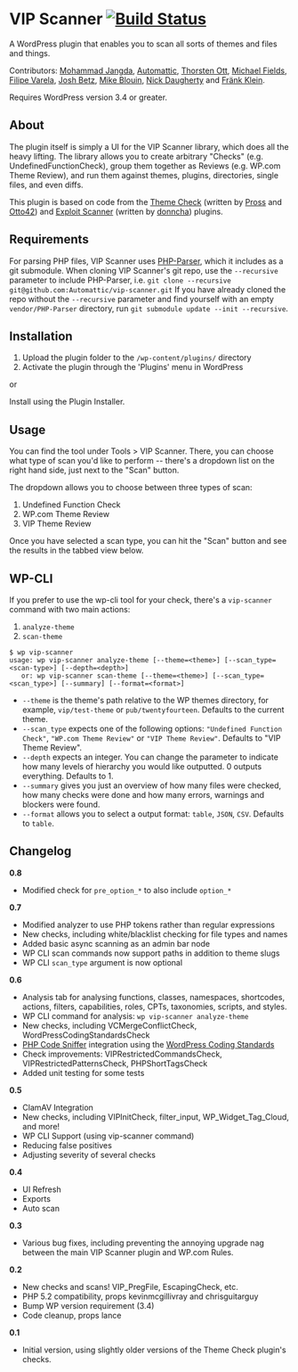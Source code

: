 # VIP Scanner [![Build Status](https://travis-ci.org/Automattic/vip-scanner.png?branch=master)](https://travis-ci.org/Automattic/vip-scanner)

A WordPress plugin that enables you to scan all sorts of themes and files and things.

Contributors: [Mohammad Jangda](http://profiles.wordpress.org/batmoo/), [Automattic](http://profiles.wordpress.org/automattic/), [Thorsten Ott](http://profiles.wordpress.org/tott/), [Michael Fields](http://profiles.wordpress.org/mfields/), [Filipe Varela](http://profiles.wordpress.org/keoshi/), [Josh Betz](http://profiles.wordpress.org/betzster/), [Mike Blouin](https://github.com/Mobius5150), [Nick Daugherty](http://profiles.wordpress.org/nickdaugherty/) and [Fränk Klein](https://profiles.wordpress.org/frank-klein/).

Requires WordPress version 3.4 or greater.


About
-----

The plugin itself is simply a UI for the VIP Scanner library, which does all the heavy lifting. The library allows you to create arbitrary "Checks" (e.g. UndefinedFunctionCheck), group them together as Reviews (e.g. WP.com Theme Review), and run them against themes, plugins, directories, single files, and even diffs.

This plugin is based on code from the [Theme Check](http://wordpress.org/extend/plugins/theme-check/) (written by [Pross](http://profiles.wordpress.org/pross/) and [Otto42](http://profiles.wordpress.org/otto42/)) and [Exploit Scanner](http://wordpress.org/extend/plugins/exploit-scanner/)  (written by [donncha](http://profiles.wordpress.org/donncha/)) plugins.

Requirements
------------

For parsing PHP files, VIP Scanner uses [PHP-Parser](https://github.com/nikic/PHP-Parser),
which it includes as a git submodule. When cloning VIP Scanner's git repo, use
the `--recursive` parameter to include PHP-Parser, i.e.
`git clone --recursive git@github.com:Automattic/vip-scanner.git`
If you have already cloned the repo without the `--recursive` parameter and
find yourself with an empty `vendor/PHP-Parser` directory, run
`git submodule update --init --recursive`.

Installation
------------

1. Upload the plugin folder to the `/wp-content/plugins/` directory
1. Activate the plugin through the 'Plugins' menu in WordPress

or

Install using the Plugin Installer.

Usage
-----

You can find the tool under Tools > VIP Scanner. There, you can choose what
type of scan you'd like to perform -- there's a dropdown list on the right hand
side, just next to the "Scan" button.

The dropdown allows you to choose between three types of scan:

1. Undefined Function Check
1. WP.com Theme Review
1. VIP Theme Review

Once you have selected a scan type, you can hit the "Scan" button and see the
results in the tabbed view below.

WP-CLI
------

If you prefer to use the wp-cli tool for your check, there's a ``vip-scanner``
command with two main actions:

1. ``analyze-theme``
1. ``scan-theme``

```
$ wp vip-scanner
usage: wp vip-scanner analyze-theme [--theme=<theme>] [--scan_type=<scan-type>] [--depth=<depth>]
   or: wp vip-scanner scan-theme [--theme=<theme>] [--scan_type=<scan_type>] [--summary] [--format=<format>]
```

* ``--theme`` is the theme's path relative to the WP themes directory, for example, ``vip/test-theme`` or ``pub/twentyfourteen``. Defaults to the current theme.
* ``--scan_type`` expects one of the following options: ``"Undefined Function Check"``, ``"WP.com Theme Review"`` or ``"VIP Theme Review"``. Defaults to "VIP Theme Review".
* ``--depth`` expects an integer. You can change the parameter to indicate how many levels of hierarchy you would like outputted. 0 outputs everything. Defaults to 1.
* ``--summary`` gives you just an overview of how many files were checked, how many checks were done and how many errors, warnings and blockers were found.
* ``--format`` allows you to select a output format: ``table``, ``JSON``, ``CSV``. Defaults to ``table``.

Changelog
---------

__0.8__

* Modified check for `pre_option_*` to also include `option_*`

__0.7__

* Modified analyzer to use PHP tokens rather than regular expressions
* New checks, including white/blacklist checking for file types and names
* Added basic async scanning as an admin bar node
* WP CLI scan commands now support paths in addition to theme slugs
* WP CLI `scan_type` argument is now optional

__0.6__

* Analysis tab for analysing functions, classes, namespaces, shortcodes, actions, filters, capabilities, roles, CPTs, taxonomies, scripts, and styles.
* WP CLI command for analysis: `wp vip-scanner analyze-theme`
* New checks, including VCMergeConflictCheck, WordPressCodingStandardsCheck
* [PHP Code Sniffer](http://pear.php.net/package/PHP_CodeSniffer/) integration using the [WordPress Coding Standards](https://github.com/WordPress-Coding-Standards/WordPress-Coding-Standards)
* Check improvements: VIPRestrictedCommandsCheck, VIPRestrictedPatternsCheck, PHPShortTagsCheck
* Added unit testing for some tests

__0.5__

* ClamAV Integration
* New checks, including VIPInitCheck, filter_input, WP_Widget_Tag_Cloud, and more!
* WP CLI Support (using vip-scanner command)
* Reducing false positives
* Adjusting severity of several checks

__0.4__

* UI Refresh
* Exports
* Auto scan

__0.3__

* Various bug fixes, including preventing the annoying upgrade nag between the main VIP Scanner plugin and WP.com Rules.

__0.2__

* New checks and scans! VIP_PregFile, EscapingCheck, etc.
* PHP 5.2 compatibility, props kevinmcgillivray and chrisguitarguy
* Bump WP version requirement (3.4)
* Code cleanup, props lance

__0.1__

* Initial version, using slightly older versions of the Theme Check plugin's checks.
